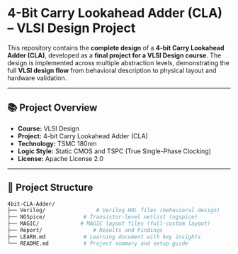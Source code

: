 # 4-Bit Carry Lookahead Adder (CLA) – VLSI Design Project

This repository contains the **complete design** of a **4-bit Carry Lookahead Adder (CLA)**, developed as a **final project for a VLSI Design course**. The design is implemented across multiple abstraction levels, demonstrating the full **VLSI design flow** from behavioral description to physical layout and hardware validation.

---

## 📚 Project Overview

- **Course:** VLSI Design  
- **Project:** 4-bit Carry Lookahead Adder (CLA)  
- **Technology:** TSMC 180nm  
- **Logic Style:** Static CMOS and TSPC (True Single-Phase Clocking)  
- **License:** Apache License 2.0  

---

## 📁 Project Structure

```bash
4bit-CLA-Adder/
├── Verilog/                # Verilog HDL files (behavioral design)
├── NGSpice/            # Transistor-level netlist (ngspice)
├── MAGIC/             # MAGIC layout files (full-custom layout)
├── Report/                # Results and Findings
├── LEARN.md            # Learning document with key insights
└── README.md           # Project summary and setup guide
